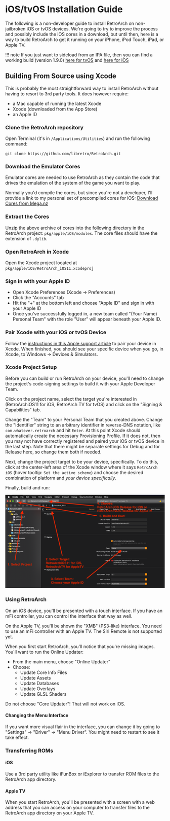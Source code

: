 # iOS/tvOS Installation Guide

The following is a non-developer guide to install RetroArch on non-jailbroken iOS or tvOS devices. We're going to try to improve the process and possibly include the iOS cores in a download, but until then, here is a way to build RetroArch to get it running on your iPhone, iPod Touch, iPad, or Apple TV.

!!! note
    If you just want to sideload from an IPA file, then you can find a working build (version 1.9.0) [here for tvOS](http://buildbot.libretro.com/stable/1.9.0/apple/tvos/RetroArch-tvOS.ipa) and [here for iOS](http://buildbot.libretro.com/stable/1.9.0/apple/ios/RetroArch.ipa)

## Building From Source using Xcode

This is probably the most straightforward way to install RetroArch without having to resort to 3rd party tools. It does however require:

- a Mac capable of running the latest Xcode
- Xcode (downloaded from the App Store)
- an Apple ID

### Clone the RetroArch repository

Open Terminal (it's in `/Applications/Utilities`) and run the following command:

```shell
git clone https://github.com/libretro/RetroArch.git
```

### Download the Emulator Cores

Emulator cores are needed to use RetroArch as they contain the code that drives the emulation of the system of the game you want to play.

Normally you'd compile the cores, but since you're not a developer, I'll provide a link to my personal set of precompiled cores for iOS: [Download Cores from Mega.nz](https://mega.nz/#!ScRDECzC!f8Gow0Zww5kbkl4XPlCJ2lK0sFqcZ1rWSL5QYLvO0O4)

### Extract the Cores

Unzip the above archive of cores into the following directory in the RetroArch project: `pkg/apple/iOS/modules`. The core files should have the extension of `.dylib`.

### Open RetroArch in Xcode

Open the Xcode project located at `pkg/apple/iOS/RetroArch_iOS11.xcodeproj`

### Sign in with your Apple ID

- Open Xcode Preferences (Xcode -> Preferences)
- Click the "Accounts" tab
- Hit the "+" at the bottom left and choose "Apple ID" and sign in with your Apple ID
- Once you’ve successfully logged in, a new team called "(Your Name) Personal Team" with the role "User" will appear beneath your Apple ID.

### Pair Xcode with your iOS or tvOS Device

Follow the [instructions in this Apple support article](https://support.apple.com/en-gb/HT208088) to pair your device in Xcode. When finished, you should see your specific device when you go, in Xcode, to Windows -> Devices & Simulators.

### Xcode Project Setup

Before you can build or run RetroArch on your device, you'll need to change the project's code-signing settings to build it with your Apple Developer Team.

Click on the project name, select the target you're interested in (RetroArchiOS11 for iOS, RetroArch TV for tvOS) and click on the "Signing & Capabilities" tab.

Change the "Team" to your Personal Team that you created above. Change the "Identifier" string to an arbitrary identifier in reverse-DNS notation, like `com.whatever.retroarch` and hit `Enter`. At this point Xcode should automatically create the necessary Provisioning Profile. If it does not, then you may not have correctly registered and paired your iOS or tvOS device in the last step. Note that there might be separate settings for Debug and for Release here, so change them both if needed.

Next, change the project target to be your device, specifically. To do this, click at the center-left area of the Xcode window where it says `RetroArch iOS` (hover tooltip: `Set the active scheme`) and choose the desired combination of platform and _your device specifically_.

Finally, build and run:

![Xcode Steps](../image/guides/ios-install-pic-1.png)

### Using RetroArch

On an iOS device, you'll be presented with a touch interface. If you have an mFi controller, you can control the interface that way as well.

On the Apple TV, you'll be shown the "XMB" (PS3-like) interface. You need to use an mFi controller with an Apple TV. The Siri Remote is not supported yet.

When you first start RetroArch, you'll notice that you're missing images. You'll want to run the Online Updater:

- From the main menu, choose "Online Updater"
- Choose:
  - Update Core Info Files
  - Update Assets
  - Update Databases
  - Update Overlays
  - Update GLSL Shaders

Do not choose "Core Updater"! That will not work on iOS.

#### Changing the Menu Interface

If you want more visual flair in the interface, you can change it by going to "Settings" -> "Driver" -> "Menu Driver". You might need to restart to see it take effect.

### Transferring ROMs

#### iOS

Use a 3rd party utility like iFunBox or iExplorer to transfer ROM files to the RetroArch app directory.

#### Apple TV

When you start RetroArch, you'll be presented with a screen with a web address that you can access on your computer to transfer files to the RetroArch app directory on your Apple TV.
